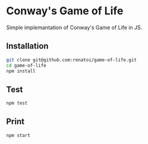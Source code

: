 # Conway's Game of Life

Simple implemantation of Conway's Game of Life in JS.

## Installation

```bash
git clone git@github.com:renatoi/game-of-life.git
cd game-of-life
npm install
```

## Test

```bash
npm test
```

## Print

```bash
npm start
```